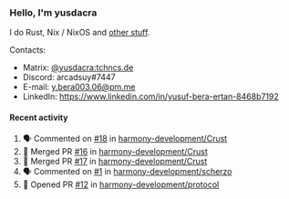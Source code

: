 ### Hello, I'm yusdacra

I do Rust, Nix / NixOS and [other stuff](https://yusdacra.gitlab.io/about).

Contacts:
- Matrix: [@yusdacra:tchncs.de](https://matrix.to/#/@yusdacra:tchncs.de)
- Discord: arcadsuy#7447
- E-mail: y.bera003.06@pm.me
- LinkedIn: https://www.linkedin.com/in/yusuf-bera-ertan-8468b7192

#### Recent activity

<!--START_SECTION:activity-->
1. 🗣 Commented on [#18](https://github.com/harmony-development/Crust/issues/18) in [harmony-development/Crust](https://github.com/harmony-development/Crust)
2. 🎉 Merged PR [#16](https://github.com/harmony-development/Crust/pull/16) in [harmony-development/Crust](https://github.com/harmony-development/Crust)
3. 🎉 Merged PR [#17](https://github.com/harmony-development/Crust/pull/17) in [harmony-development/Crust](https://github.com/harmony-development/Crust)
4. 🗣 Commented on [#1](https://github.com/harmony-development/scherzo/issues/1) in [harmony-development/scherzo](https://github.com/harmony-development/scherzo)
5. 💪 Opened PR [#12](https://github.com/harmony-development/protocol/pull/12) in [harmony-development/protocol](https://github.com/harmony-development/protocol)
<!--END_SECTION:activity-->
